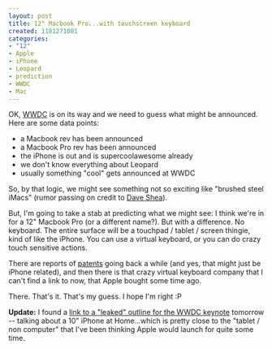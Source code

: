 ```yaml
--- 
layout: post
title: 12" Macbook Pro...with touchscreen keyboard
created: 1181271081
categories: 
- "12"
- Apple
- iPhone
- Leopard
- prediction
- WWDC
- Mac
---
```

<p>OK, <a href="http://developer.apple.com/wwdc/">WWDC</a> is on its way and we need to guess what might be announced. Here are some data points:</p><ul><li>a Macbook rev has been announced</li><li>a Macbook Pro rev has been announced</li><li>the iPhone is out and is supercoolawesome already </li><li>we don&#39;t know everything about Leopard</li><li>usually something &quot;cool&quot; gets announced at WWDC</li></ul><p>So, by that logic, we might see something not so exciting like &quot;brushed steel iMacs&quot; (rumor passing on credit to <a href="http://www.mezzoblue.com">Dave Shea</a>).</p><p>But, I&#39;m going to take a stab at predicting what we might see: I think we&#39;re in for a 12&quot; Macbook Pro (or a different name?). But with a difference. No keyboard. The entire surface will be a touchpad / tablet / screen thingie, kind of like the iPhone. You can use a virtual keyboard, or you can do crazy touch sensitive actions.</p><p>There are reports of <a href="http://news.com.com/Virtual%20keyboard%20tops%20Apple%20patent%20requests/2100-1041_3-6066425.html">patents</a> going back a while (and yes, that might just be iPhone related), and then there is that crazy virtual keyboard company that I can&#39;t find a link to now, that Apple bought some time ago. </p><p>There. That&#39;s it. That&#39;s my guess. I hope I&#39;m right :P</p><p><strong>Update:</strong> I found a <a href="http://www.techfeed.ca/?q=node/95">link to a &quot;leaked&quot; outline for the WWDC keynote</a> tomorrow -- talking about a 10&quot; iPhone at Home...which is pretty close to the &quot;tablet / non computer&quot; that I&#39;ve been thinking Apple would launch for quite some time. </p> <!--break-->
